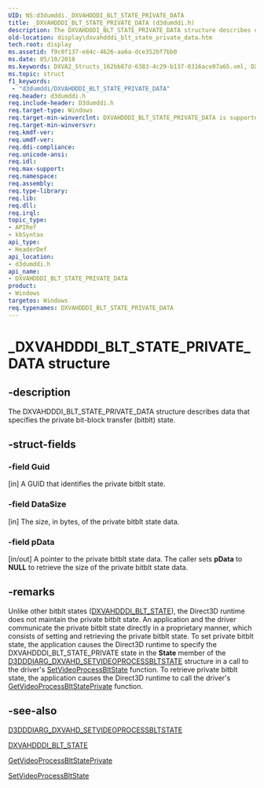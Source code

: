 ```yaml
---
UID: NS:d3dumddi._DXVAHDDDI_BLT_STATE_PRIVATE_DATA
title: _DXVAHDDDI_BLT_STATE_PRIVATE_DATA (d3dumddi.h)
description: The DXVAHDDDI_BLT_STATE_PRIVATE_DATA structure describes data that specifies the private bit-block transfer (bitblt) state.
old-location: display\dxvahdddi_blt_state_private_data.htm
tech.root: display
ms.assetid: f9c0f137-e84c-4626-aa6a-dce352bf7bb0
ms.date: 05/10/2018
ms.keywords: DXVA2_Structs_162bb87d-6383-4c29-b137-0316ace07a65.xml, DXVAHDDDI_BLT_STATE_PRIVATE_DATA, DXVAHDDDI_BLT_STATE_PRIVATE_DATA structure [Display Devices], _DXVAHDDDI_BLT_STATE_PRIVATE_DATA, d3dumddi/DXVAHDDDI_BLT_STATE_PRIVATE_DATA, display.dxvahdddi_blt_state_private_data
ms.topic: struct
f1_keywords:
 - "d3dumddi/DXVAHDDDI_BLT_STATE_PRIVATE_DATA"
req.header: d3dumddi.h
req.include-header: D3dumddi.h
req.target-type: Windows
req.target-min-winverclnt: DXVAHDDDI_BLT_STATE_PRIVATE_DATA is supported beginning with the Windows 7 operating system.
req.target-min-winversvr: 
req.kmdf-ver: 
req.umdf-ver: 
req.ddi-compliance: 
req.unicode-ansi: 
req.idl: 
req.max-support: 
req.namespace: 
req.assembly: 
req.type-library: 
req.lib: 
req.dll: 
req.irql: 
topic_type:
- APIRef
- kbSyntax
api_type:
- HeaderDef
api_location:
- d3dumddi.h
api_name:
- DXVAHDDDI_BLT_STATE_PRIVATE_DATA
product:
- Windows
targetos: Windows
req.typenames: DXVAHDDDI_BLT_STATE_PRIVATE_DATA
---
```


# _DXVAHDDDI_BLT_STATE_PRIVATE_DATA structure


## -description


The DXVAHDDDI_BLT_STATE_PRIVATE_DATA structure describes data that specifies the private bit-block transfer (bitblt) state. 


## -struct-fields




### -field Guid

[in] A GUID that identifies the private bitblt state.  


### -field DataSize

[in] The size, in bytes, of the private bitblt state data. 


### -field pData

[in/out] A pointer to the private bitblt state data. The caller sets <b>pData</b> to <b>NULL</b> to retrieve the size of the private bitblt state data. 


## -remarks



Unlike other bitblt states (<a href="https://docs.microsoft.com/windows-hardware/drivers/ddi/content/d3dumddi/ne-d3dumddi-_dxvahdddi_blt_state">DXVAHDDDI_BLT_STATE</a>), the Direct3D runtime does not maintain the private bitblt state. An application and the driver communicate the private bitblt state directly in a proprietary manner, which consists of setting and retrieving the private bitblt state. To set private bitblt state, the application causes the Direct3D runtime to specify the DXVAHDDDI_BLT_STATE_PRIVATE state in the <b>State</b> member of the <a href="https://docs.microsoft.com/windows-hardware/drivers/ddi/content/d3dumddi/ns-d3dumddi-_d3dddiarg_dxvahd_setvideoprocessbltstate">D3DDDIARG_DXVAHD_SETVIDEOPROCESSBLTSTATE</a> structure in a call to the driver's <a href="https://docs.microsoft.com/windows-hardware/drivers/ddi/content/d3dumddi/nc-d3dumddi-pfnd3dddi_dxvahd_setvideoprocessbltstate">SetVideoProcessBltState</a> function. To retrieve private bitblt state, the application causes the Direct3D runtime to call the driver's <a href="https://docs.microsoft.com/windows-hardware/drivers/ddi/content/d3dumddi/nc-d3dumddi-pfnd3dddi_dxvahd_getvideoprocessbltstateprivate">GetVideoProcessBltStatePrivate</a> function. 




## -see-also




<a href="https://docs.microsoft.com/windows-hardware/drivers/ddi/content/d3dumddi/ns-d3dumddi-_d3dddiarg_dxvahd_setvideoprocessbltstate">D3DDDIARG_DXVAHD_SETVIDEOPROCESSBLTSTATE</a>



<a href="https://docs.microsoft.com/windows-hardware/drivers/ddi/content/d3dumddi/ne-d3dumddi-_dxvahdddi_blt_state">DXVAHDDDI_BLT_STATE</a>



<a href="https://docs.microsoft.com/windows-hardware/drivers/ddi/content/d3dumddi/nc-d3dumddi-pfnd3dddi_dxvahd_getvideoprocessbltstateprivate">GetVideoProcessBltStatePrivate</a>



<a href="https://docs.microsoft.com/windows-hardware/drivers/ddi/content/d3dumddi/nc-d3dumddi-pfnd3dddi_dxvahd_setvideoprocessbltstate">SetVideoProcessBltState</a>
 

 

